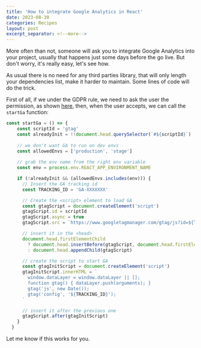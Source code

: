 ```yaml
---
title: 'How to integrate Google Analytics in React'
date: 2023-08-30
categories: Recipes
layout: post
excerpt_separator: <!--more-->
---
```


More often than not, someone will ask you to integrate Google Analytics into your project, usually that happens just some days before the go live. But don't worry, it's really easy, let's see how.

<!--more-->

As usual there is no need for any third parties library, that will only length your dependencies list, make it harder to maintain. Some lines of code will do the trick.

First of all, if we under the GDPR rule, we need to ask the user the permission, as shown [here](https://fbedussi.github.io/blog/recipes/How-to-implement-a-cookie-banner-in-react), then, when the user accepts, we can call the `startGa` function:


```javascript
const startGa = () => {
    const scriptId = 'gtag'
    const alreadyInit = !!document.head.querySelector(`#${scriptId}`)
    
    // we don't want GA to run on dev envs
    const allowedEnvs = ['production', 'stage']
    
    // grab the env name from the right env variable
    const env = process.env.REACT_APP_ENVIRONMENT_NAME

    if (!alreadyInit && (allowedEnvs.includes(env))) {
      // Insert the GA tracking id
      const TRACKING_ID = 'GA-XXXXXXX'

      // Create the <script> element to load GA
      const gtagScript = document.createElement('script')
      gtagScript.id = scriptId
      gtagScript.async = true
      gtagScript.src = `https://www.googletagmanager.com/gtag/js?id=${TRACKING_ID}`

      // insert it in the <head>
      document.head.firstElementChild
        ? document.head.insertBefore(gtagScript, document.head.firstElementChild)
        : document.head.appendChild(gtagScript)

      // create the script to start GA
      const gtagInitScript = document.createElement('script')
      gtagInitScript.innerHTML = `
        window.dataLayer = window.dataLayer || [];
        function gtag() { dataLayer.push(arguments); }
        gtag('js', new Date());
        gtag('config', '${TRACKING_ID}');
      `

      // insert it after the previous one
      gtagScript.after(gtagInitScript)
    }
  }
```

Let me know if this works for you. 
